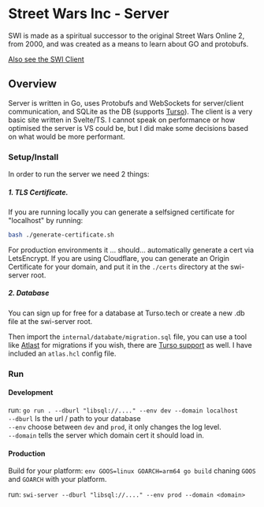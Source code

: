 # Street Wars Inc - Server

SWI is made as a spiritual successor to the original Street Wars Online 2, from 2000, and was created as a means to learn about GO and protobufs.

[Also see the  SWI Client](https://github.com/MrEliasen/SWI-client) 

## Overview

Server is written in Go, uses Protobufs and WebSockets for server/client communication, and SQLite as the DB (supports [Turso](https://turso.tech/)). The client is a very basic site written in Svelte/TS. I cannot speak on performance or how optimised the server is VS could be, but I did make some decisions based on what would be more performant.

### Setup/Install

In order to run the server we need 2 things:

##### 1. TLS Certificate.

If you are running locally you can generate a selfsigned certificate for "localhost" by running:

```sh
bash ./generate-certificate.sh
```

For production environments it ... should... automatically generate a cert via LetsEncrypt. If you are using Cloudflare, you can generate an Origin Certificate for your domain, and put it in the `./certs` directory at the swi-server root. 

##### 2. Database

You can sign up for free for a database at Turso.tech or create a new .db file at the swi-server root.

Then import the `internal/databate/migration.sql` file, you can use a tool like [Atlast](https://atlasgo.io/) for migrations if you wish, there are [Turso support](https://blog.turso.tech/database-migrations-made-easy-with-atlas-df2b259862db) as well.
I have included an `atlas.hcl` config file.


### Run

#### Development

run: `go run . --dburl "libsql://...." --env dev --domain localhost`    
`--dburl` Is the url / path to your database    
`--env` choose between `dev` and `prod`, it only changes the log level.    
`--domain` tells the server which domain cert it should load in.    

#### Production

Build for your platform: `env GOOS=linux GOARCH=arm64 go build` chaning `GOOS` and `GOARCH` with your platform.

run: `swi-server --dburl "libsql://...." --env prod --domain <domain>`    
